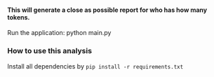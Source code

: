 #### This will generate a close as possible report for who has how many tokens.

Run the application: python main.py

### How to use this analysis
Install all dependencies by `pip install -r requirements.txt`
